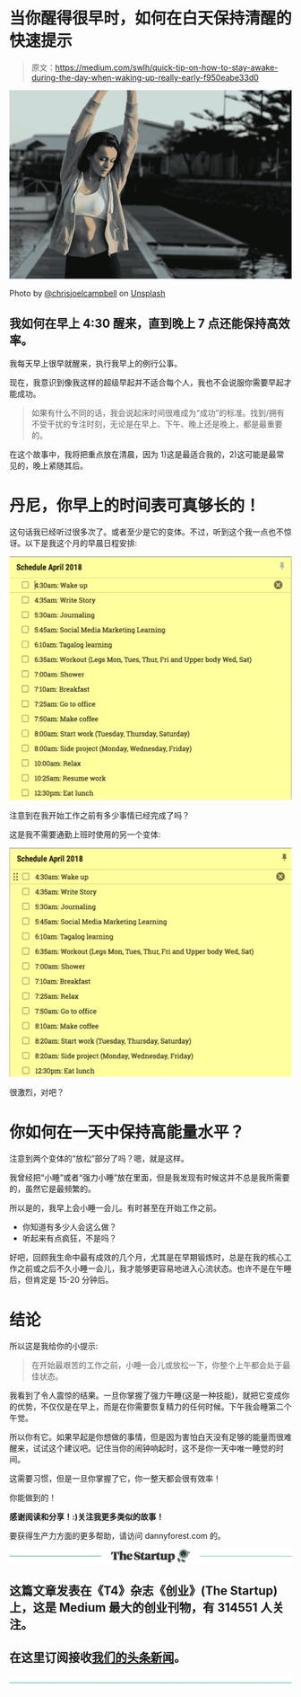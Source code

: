 # 当你醒得很早时，如何在白天保持清醒的快速提示

> 原文：<https://medium.com/swlh/quick-tip-on-how-to-stay-awake-during-the-day-when-waking-up-really-early-f950eabe33d0>

![](img/b455f117aa24407993eb61aa3dde5eda.png)

Photo by [@chrisjoelcampbell](https://unsplash.com/@chrisjoelcampbell) on [Unsplash](https://unsplash.com/photos/kFCdfLbu6zA)

## 我如何在早上 4:30 醒来，直到晚上 7 点还能保持高效率。

我每天早上很早就醒来，执行我早上的例行公事。

现在，我意识到像我这样的超级早起并不适合每个人，我也不会说服你需要早起才能成功。

> 如果有什么不同的话，我会说起床时间很难成为“成功”的标准。找到/拥有不受干扰的专注时刻，无论是在早上、下午、晚上还是晚上，都是最重要的。

在这个故事中，我将把重点放在清晨，因为 1)这是最适合我的，2)这可能是最常见的，晚上紧随其后。

# 丹尼，你早上的时间表可真够长的！

这句话我已经听过很多次了。或者至少是它的变体。不过，听到这个我一点也不惊讶。以下是我这个月的早晨日程安排:

![](img/5560ff9f6ece05c792847778ac21f64f.png)

注意到在我开始工作之前有多少事情已经完成了吗？

这是我不需要通勤上班时使用的另一个变体:

![](img/740f8ef146c533f7862cfa84ea752dd0.png)

很激烈，对吧？

# 你如何在一天中保持高能量水平？

注意到两个变体的“放松”部分了吗？嗯，就是这样。

我曾经把“小睡”或者“强力小睡”放在里面，但是我发现有时候这并不总是我所需要的，虽然它是最频繁的。

所以是的，我早上会小睡一会儿。有时甚至在开始工作之前。

*   你知道有多少人会这么做？
*   听起来有点疯狂，不是吗？

好吧，回顾我生命中最有成效的几个月，尤其是在早期锻炼时，总是在我的核心工作之前或之后不久小睡一会儿，我才能够更容易地进入心流状态。也许不是在午睡后，但肯定是 15-20 分钟后。

# 结论

所以这是我给你的小提示:

> 在开始最艰苦的工作之前，小睡一会儿或放松一下，你整个上午都会处于最佳状态。

我看到了令人震惊的结果。一旦你掌握了强力午睡(这是一种技能)，就把它变成你的优势，不仅仅是在早上，而是在你需要恢复精力的任何时候。下午我会睡第二个午觉。

所以你有它。如果早起是你想做的事情，但是因为害怕白天没有足够的能量而很难醒来，试试这个建议吧。记住当你的闹钟响起时，这不是你一天中唯一睡觉的时间。

这需要习惯，但是一旦你掌握了它，你一整天都会很有效率！

你能做到的！

**感谢阅读和分享！:)关注我更多类似的故事！**

要获得生产力方面的更多帮助，请访问 dannyforest.com 的。

[![](img/308a8d84fb9b2fab43d66c117fcc4bb4.png)](https://medium.com/swlh)

## 这篇文章发表在《T4》杂志《创业》(The Startup)上，这是 Medium 最大的创业刊物，有 314551 人关注。

## 在这里订阅接收[我们的头条新闻](http://growthsupply.com/the-startup-newsletter/)。

[![](img/b0164736ea17a63403e660de5dedf91a.png)](https://medium.com/swlh)